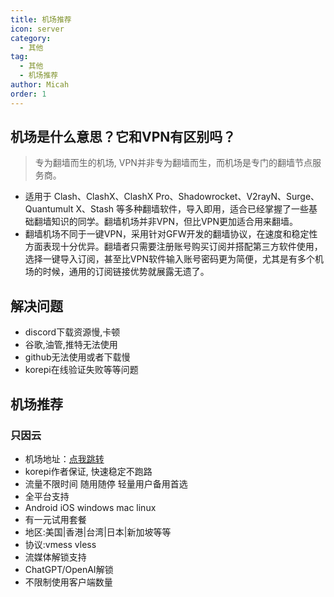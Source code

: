 ```yaml
---
title: 机场推荐
icon: server
category:
  - 其他
tag:
  - 其他
  - 机场推荐
author: Micah
order: 1
---
```


## 机场是什么意思？它和VPN有区别吗？

> 专为翻墙而生的机场,
> VPN并非专为翻墙而生，而机场是专门的翻墙节点服务商。

- 适用于 Clash、ClashX、ClashX Pro、Shadowrocket、V2rayN、Surge、Quantumult X、Stash
  等多种翻墙软件，导入即用，适合已经掌握了一些基础翻墙知识的同学。翻墙机场并非VPN，但比VPN更加适合用来翻墙。
- 翻墙机场不同于一键VPN，采用针对GFW开发的翻墙协议，在速度和稳定性方面表现十分优异。翻墙者只需要注册账号购买订阅并搭配第三方软件使用，选择一键导入订阅，甚至比VPN软件输入账号密码更为简便，尤其是有多个机场的时候，通用的订阅链接优势就展露无遗了。

## 解决问题
- discord下载资源慢,卡顿
- 谷歌,油管,推特无法使用
- github无法使用或者下载慢
- korepi在线验证失败等等问题

## 机场推荐

### 只因云

- 机场地址：[点我跳转](https://ji.korepi.com/)
- korepi作者保证, 快速稳定不跑路
- 流量不限时间 随用随停 轻量用户备用首选
- 全平台支持
- Android iOS windows mac linux
- 有一元试用套餐
- 地区:美国|香港|台湾|日本|新加坡等等
- 协议:vmess vless
- 流媒体解锁支持
- ChatGPT/OpenAI解锁
- 不限制使用客户端数量
